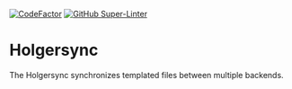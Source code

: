 [![CodeFactor](https://www.codefactor.io/repository/github/holgerverse/holgersync/badge)](https://www.codefactor.io/repository/github/holgerverse/holgersync)
[![GitHub Super-Linter](https://github.com/holgerverse/holgersync/workflows/Lint%20Code%20Base/badge.svg)](https://github.com/marketplace/actions/super-linter)
# Holgersync

The Holgersync synchronizes templated files between multiple backends.
